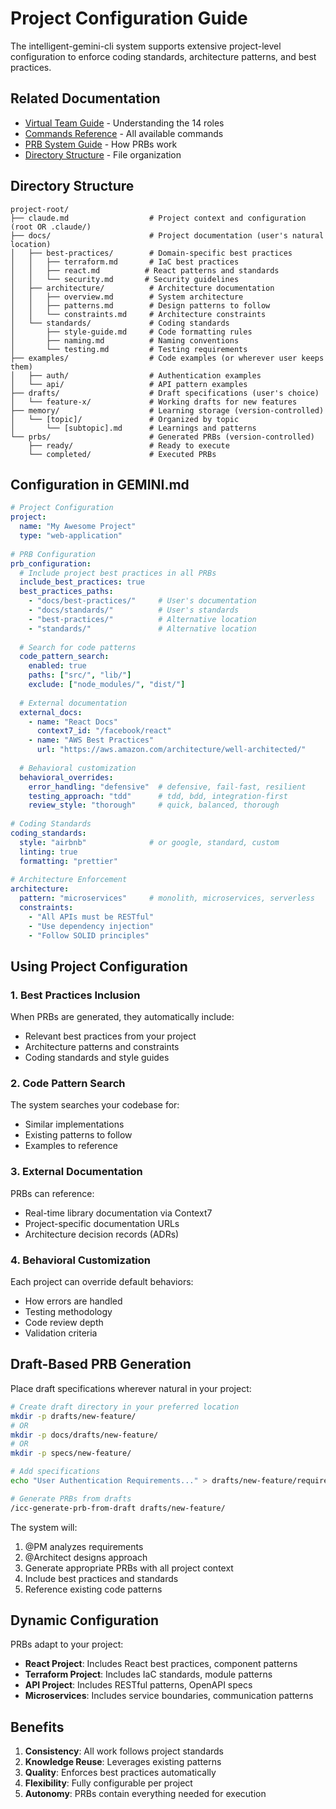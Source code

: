 # Project Configuration Guide

The intelligent-gemini-cli system supports extensive project-level configuration to enforce coding standards, architecture patterns, and best practices.

## Related Documentation
- [Virtual Team Guide](virtual-team-guide.md) - Understanding the 14 roles
- [Commands Reference](commands-reference.md) - All available commands
- [PRB System Guide](prb-system-guide.md) - How PRBs work
- [Directory Structure](directory-structure.md) - File organization

## Directory Structure

```
project-root/
├── claude.md                  # Project context and configuration (root OR .claude/)
├── docs/                      # Project documentation (user's natural location)
│   ├── best-practices/        # Domain-specific best practices
│   │   ├── terraform.md       # IaC best practices
│   │   ├── react.md          # React patterns and standards
│   │   └── security.md       # Security guidelines
│   ├── architecture/          # Architecture documentation
│   │   ├── overview.md        # System architecture
│   │   ├── patterns.md        # Design patterns to follow
│   │   └── constraints.md     # Architecture constraints
│   └── standards/             # Coding standards
│       ├── style-guide.md     # Code formatting rules
│       ├── naming.md          # Naming conventions
│       └── testing.md         # Testing requirements
├── examples/                  # Code examples (or wherever user keeps them)
│   ├── auth/                  # Authentication examples
│   └── api/                   # API pattern examples
├── drafts/                    # Draft specifications (user's choice)
│   └── feature-x/             # Working drafts for new features
├── memory/                    # Learning storage (version-controlled)
│   └── [topic]/               # Organized by topic
│       └── [subtopic].md      # Learnings and patterns
└── prbs/                      # Generated PRBs (version-controlled)
    ├── ready/                 # Ready to execute
    └── completed/             # Executed PRBs
```

## Configuration in GEMINI.md

```yaml
# Project Configuration
project:
  name: "My Awesome Project"
  type: "web-application"
  
# PRB Configuration
prb_configuration:
  # Include project best practices in all PRBs
  include_best_practices: true
  best_practices_paths:
    - "docs/best-practices/"     # User's documentation
    - "docs/standards/"          # User's standards
    - "best-practices/"          # Alternative location
    - "standards/"               # Alternative location
  
  # Search for code patterns
  code_pattern_search:
    enabled: true
    paths: ["src/", "lib/"]
    exclude: ["node_modules/", "dist/"]
  
  # External documentation
  external_docs:
    - name: "React Docs"
      context7_id: "/facebook/react"
    - name: "AWS Best Practices"
      url: "https://aws.amazon.com/architecture/well-architected/"
  
  # Behavioral customization
  behavioral_overrides:
    error_handling: "defensive"  # defensive, fail-fast, resilient
    testing_approach: "tdd"      # tdd, bdd, integration-first
    review_style: "thorough"     # quick, balanced, thorough
    
# Coding Standards
coding_standards:
  style: "airbnb"              # or google, standard, custom
  linting: true
  formatting: "prettier"
  
# Architecture Enforcement
architecture:
  pattern: "microservices"     # monolith, microservices, serverless
  constraints:
    - "All APIs must be RESTful"
    - "Use dependency injection"
    - "Follow SOLID principles"
```

## Using Project Configuration

### 1. Best Practices Inclusion
When PRBs are generated, they automatically include:
- Relevant best practices from your project
- Architecture patterns and constraints
- Coding standards and style guides

### 2. Code Pattern Search
The system searches your codebase for:
- Similar implementations
- Existing patterns to follow
- Examples to reference

### 3. External Documentation
PRBs can reference:
- Real-time library documentation via Context7
- Project-specific documentation URLs
- Architecture decision records (ADRs)

### 4. Behavioral Customization
Each project can override default behaviors:
- How errors are handled
- Testing methodology
- Code review depth
- Validation criteria

## Draft-Based PRB Generation

Place draft specifications wherever natural in your project:

```bash
# Create draft directory in your preferred location
mkdir -p drafts/new-feature/
# OR
mkdir -p docs/drafts/new-feature/
# OR
mkdir -p specs/new-feature/

# Add specifications
echo "User Authentication Requirements..." > drafts/new-feature/requirements.md

# Generate PRBs from drafts
/icc-generate-prb-from-draft drafts/new-feature/
```

The system will:
1. @PM analyzes requirements
2. @Architect designs approach
3. Generate appropriate PRBs with all project context
4. Include best practices and standards
5. Reference existing code patterns

## Dynamic Configuration

PRBs adapt to your project:
- **React Project**: Includes React best practices, component patterns
- **Terraform Project**: Includes IaC standards, module patterns  
- **API Project**: Includes RESTful patterns, OpenAPI specs
- **Microservices**: Includes service boundaries, communication patterns

## Benefits

1. **Consistency**: All work follows project standards
2. **Knowledge Reuse**: Leverages existing patterns
3. **Quality**: Enforces best practices automatically
4. **Flexibility**: Fully configurable per project
5. **Autonomy**: PRBs contain everything needed for execution
